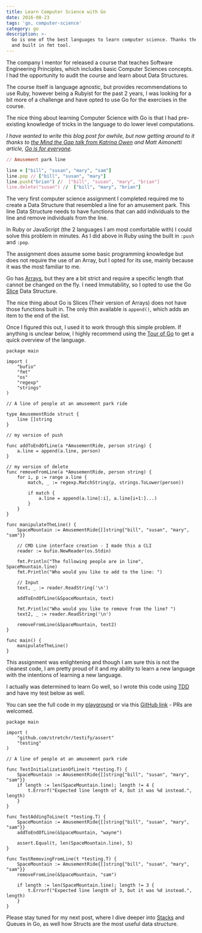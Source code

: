 ```yaml
---
title: Learn Computer Science with Go
date: 2016-08-23
tags: 'go, computer-science'
category: go
description: >-
  Go is one of the best languages to learn computer science. Thanks the compiler
  and built in fmt tool.
---
```


The company I mentor for released a course that teaches Software
Engineering Principles, which includes basic Computer Sciences concepts.
I had the opportunity to audit the course and learn about Data
Structures.

The course itself is language agnostic, but provides recommendations to use Ruby, however being a Rubyist for the past 2 years, I was looking for a bit more of a challenge and have opted to use Go for the exercises in the course.

The nice thing about learning Computer Science with Go is that I had
pre-existing knowledge of tricks in the language to do lower level
computations.

*I have wanted to write this blog post for awhile, but now getting around
to it thanks to [the  Mind the Gap talk from Katrina Owen](https://www.youtube.com/watch?v=ClPIeuL9HnI) and Matt Aimonetti article, [Go is for everyone](https://medium.com/@mattetti/go-is-for-everyone-b4f84be04c43#.8r2x2ahem).*

```ruby
// Amusement park line

line = ["bill", "susan", "mary", "sam"]
line.pop // ["bill", "susan", "mary"]
line.push("brian") //  ["bill", "susan", "mary", "brian"]
line.delete("susan") //  ["bill", "mary", "brian"]
```

The very first computer science assignment I completed required me to create a Data Structure that
resembled a line for an amusement park. This line Data Structure needs
to have functions that can add individuals to the line and remove
individuals from the line.

In Ruby or JavaScript (the 2
 languages I am most comfortable with) I could solve this problem in
minutes. As I did above in Ruby using the built in `:push` and `:pop`.

The assignment does assume some basic programming knowledge but does not
require the use of an Array, but I opted for its use, mainly because it was the most
familiar to me.

Go has [Arrays](https://tour.golang.org/moretypes/6), but they are a bit strict and require a specific length
that cannot be changed on the fly. I need Immutability, so I opted to
use the Go [Slice](https://tour.golang.org/moretypes/7) Data Structure.

The nice thing about Go is Slices (Their version of Arrays) does not
have those functions built in. The only thin available is `append()`, which
adds an item to the end of the list. 

Once I figured this out, I used it to work through this simple problem.
If anything is unclear below, I highly recommend using the [Tour of Go](https://tour.golang.org/welcome/1) to get a quick overview of the language. 


```
package main

import (
	"bufio"
	"fmt"
	"os"
	"regexp"
	"strings"
)

// A line of people at an amusement park ride

type AmusementRide struct {
	line []string
}

// my version of push

func addToEndOfLine(a *AmusementRide, person string) {
	a.line = append(a.line, person)
}

// my version of delete
func removeFromLine(a *AmusementRide, person string) {
	for i, p := range a.line {
		match, _ := regexp.MatchString(p, strings.ToLower(person))

		if match {
			a.line = append(a.line[:i], a.line[i+1:]...)
		}
	}
}

func manipulateTheLine() {
	SpaceMountain := AmusementRide{[]string{"bill", "susan", "mary", "sam"}}

	// CMD Line interface creation - I made this a CLI
	reader := bufio.NewReader(os.Stdin)

	fmt.Println("The following people are in line", SpaceMountain.line)
	fmt.Println("Who would you like to add to the line: ")

	// Input
	text, _ := reader.ReadString('\n')

	addToEndOfLine(&SpaceMountain, text)

	fmt.Println("Who would you like to remove from the line? ")
	text2, _ := reader.ReadString('\n')

	removeFromLine(&SpaceMountain, text2)
}

func main() {
	manipulateTheLine()
}

```

This assignment was enlightening and though I am sure this is not the
cleanest code, I am pretty proud of it and my ability to learn a new
language with the intentions of learning a new language.

I actually was determined to learn Go well, so I wrote this code using [TDD](https://en.wikipedia.org/wiki/Test-driven_development) and have my test below as well.

You can see the full code in my [playground](https://play.golang.org/p/I-O_wGBLVN) or via this [GitHub link](https://github.com/bdougie/bloc-data-structures/blob/master/intro_to_data_structures/assignment.go) - PRs are welcomed.

```
package main

import (
	"github.com/stretchr/testify/assert"
	"testing"
)

// A line of people at an amusement park ride

func TestInitializationOfLine(t *testing.T) {
	SpaceMountain := AmusementRide{[]string{"bill", "susan", "mary", "sam"}}
	if length := len(SpaceMountain.line); length != 4 {
		t.Errorf("Expected line length of 4, but it was %d instead.", length)
	}
}

func TestAddingToLine(t *testing.T) {
	SpaceMountain := AmusementRide{[]string{"bill", "susan", "mary", "sam"}}
	addToEndOfLine(&SpaceMountain, "wayne")

	assert.Equal(t, len(SpaceMountain.line), 5)
}

func TestRemovingFromLine(t *testing.T) {
	SpaceMountain := AmusementRide{[]string{"bill", "susan", "mary", "sam"}}
	removeFromLine(&SpaceMountain, "sam")

	if length := len(SpaceMountain.line); length != 3 {
		t.Errorf("Expected line length of 3, but it was %d instead.", length)
	}
}
```
Please stay tuned for my next post, where I dive deeper into [Stacks](/posts/2017/01/30/stacks-in-go) and
Queues in Go, as well how Structs are the most useful data structure.